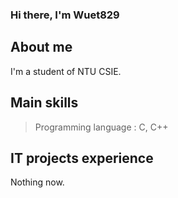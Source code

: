 ### Hi there, I'm Wuet829

## About me
I'm a student of NTU CSIE.

## Main skills
> Programming language : C, C++
> 

## IT projects experience
Nothing now.
